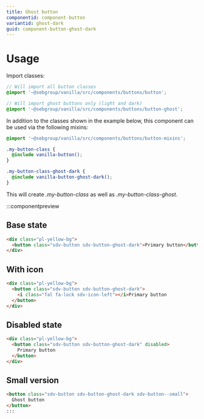 ```yaml
---
title: Ghost button
componentid: component-button
variantid: ghost-dark
guid: component-button-ghost-dark
---
```


# Usage

Import classes:

```scss
// Will import all button classes
@import '~@sebgroup/vanilla/src/components/buttons/button';

// Will import ghost buttons only (light and dark)
@import '~@sebgroup/vanilla/src/components/buttons/button-ghost';
```

In addition to the classes shown in the example below, this component can be used via the following mixins:

```scss
@import '~@sebgroup/vanilla/src/components/buttons/button-mixins';

.my-button-class {
  @include vanilla-button();
}

.my-button-class-ghost-dark {
  @include vanilla-button-ghost-dark();
}
```

This will create <i>.my-button-class</i> as well as <i>.my-button-class-ghost</i>.

:::componentpreview

## Base state

```html
<div class="pl-yellow-bg">
  <button class="sdv-button sdv-button-ghost-dark">Primary button</button>
</div>
```

## With icon

```html
<div class="pl-yellow-bg">
  <button class="sdv-button sdv-button-ghost-dark">
    <i class="fal fa-lock sdv-icon-left"></i>Primary button
  </button>
</div>
```

## Disabled state

```html
<div class="pl-yellow-bg">
  <button class="sdv-button sdv-button-ghost-dark" disabled>
    Primary button
  </button>
</div>
```

## Small version

```html
<button class="sdv-button sdv-button-ghost-dark sdv-button--small">
  Ghost button
</button>
:::
```
